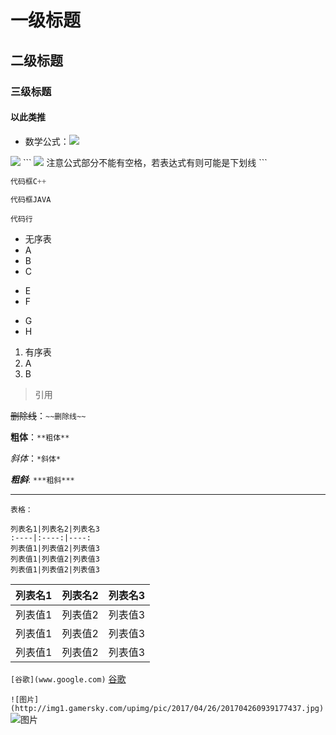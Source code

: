 # 一级标题
## 二级标题
### 三级标题
#### 以此类推

* 数学公式：<img src="https://www.zhihu.com/equation?tex=\sum\frac{4}{5}" />
<img src="http://www.forkosh.com/mathtex.cgi?\Large x=\frac{-b\pm\sqrt{b^2-4ac}}{2a}">
```
<img src="https://www.zhihu.com/equation?tex=在这输入公式" />
注意公式部分不能有空格，若表达式有则可能是下划线
```

```C++
代码框C++
```

```Java
代码框JAVA
```
`代码行`

* 无序表
* A
* B
* C
- E
- F
+ G
+ H

1. 有序表
2. A
3. B

> 引用

~~删除线~~：`~~删除线~~`

**粗体**：`**粗体**`

*斜体*：`*斜体*`

***粗斜***: `***粗斜***`

---

```
表格：

列表名1|列表名2|列表名3
:----|:----:|----:
列表值1|列表值2|列表值3
列表值1|列表值2|列表值3
列表值1|列表值2|列表值3
```

列表名1|列表名2|列表名3
:----|:----:|----:
列表值1|列表值2|列表值3
列表值1|列表值2|列表值3
列表值1|列表值2|列表值3

`[谷歌](www.google.com)`
[谷歌](www.google.com)

`![图片](http://img1.gamersky.com/upimg/pic/2017/04/26/201704260939177437.jpg)`
![图片](http://img1.gamersky.com/upimg/pic/2017/04/26/201704260939177437.jpg)
